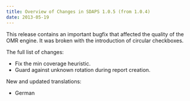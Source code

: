 ```yaml
---
title: Overview of Changes in SDAPS 1.0.5 (from 1.0.4)
date: 2013-05-19
---
```

This release contains an important bugfix that affected the quality of the OMR engine. It was broken with the introduction of circular checkboxes.
<!--more-->

The full list of changes:

- Fix the min coverage heuristic.
- Guard against unknown rotation during report creation.

New and updated translations:

- German
